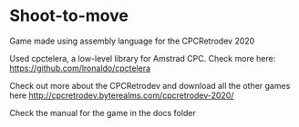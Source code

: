 # Shoot-to-move
Game made using assembly language for the CPCRetrodev 2020

Used cpctelera, a low-level library for Amstrad CPC. Check more here: https://github.com/lronaldo/cpctelera

Check out more about the CPCRetrodev and download all the other games here http://cpcretrodev.byterealms.com/cpcretrodev-2020/

Check the manual for the game in the docs folder 
